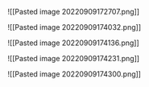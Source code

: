 ![[Pasted image 20220909172707.png]]

![[Pasted image 20220909174032.png]]

![[Pasted image 20220909174136.png]]

![[Pasted image 20220909174231.png]]

![[Pasted image 20220909174300.png]]


